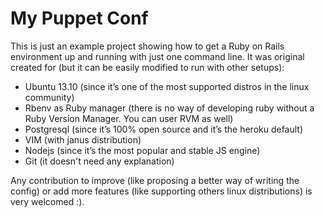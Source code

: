 My Puppet Conf
==============

This is just an example project showing how to get a Ruby on Rails environment up and running with just one command line. It was original created for (but it can be easily modified to run with other setups):

- Ubuntu 13.10 (since it’s one of the most supported distros in the linux community)
- Rbenv as Ruby manager (there is no way of developing ruby without a Ruby Version Manager. You can user RVM as well)
- Postgresql (since it’s 100% open source and it’s the heroku default)
- VIM (with janus distribution)
- Nodejs (since it’s the most popular and stable JS engine)
- Git (it doesn't need any explanation)

Any contribution to improve (like proposing a better way of writing the config) or add more features (like supporting others linux distributions) is very welcomed :).
